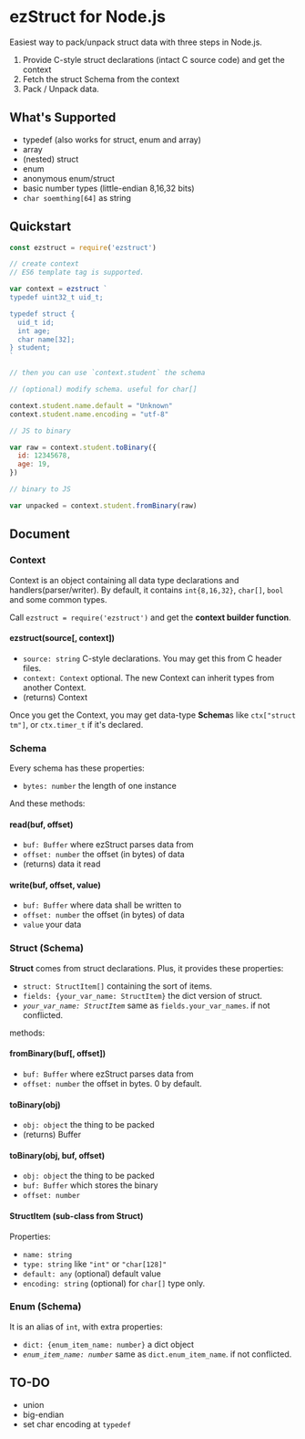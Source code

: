 # ezStruct for Node.js

Easiest way to pack/unpack struct data with three steps in Node.js.

1. Provide C-style struct declarations (intact C source code) and get the context
2. Fetch the struct Schema from the context
3. Pack / Unpack data.

## What's Supported

- typedef (also works for struct, enum and array)
- array
- (nested) struct
- enum
- anonymous enum/struct
- basic number types (little-endian 8,16,32 bits)
- `char soemthing[64]` as string

## Quickstart

```js
const ezstruct = require('ezstruct')

// create context
// ES6 template tag is supported.

var context = ezstruct `
typedef uint32_t uid_t;

typedef struct {
  uid_t id;
  int age;
  char name[32];
} student;
`

// then you can use `context.student` the schema

// (optional) modify schema. useful for char[]

context.student.name.default = "Unknown"
context.student.name.encoding = "utf-8"

// JS to binary

var raw = context.student.toBinary({
  id: 12345678,
  age: 19,
})

// binary to JS

var unpacked = context.student.fromBinary(raw)
```

## Document

### Context

Context is an object containing all data type declarations and handlers(parser/writer).
By default, it contains `int{8,16,32}`, `char[]`, `bool` and some common types.

Call `ezstruct = require('ezstruct')` and get the **context builder function**.

#### ezstruct(source[, context])

- `source: string` C-style declarations. You may get this from C header files.
- `context: Context` optional. The new Context can inherit types from another Context.
- (returns) Context

Once you get the Context, you may get data-type **Schema**s like `ctx["struct tm"]`,
or `ctx.timer_t` if it's declared.

### Schema

Every schema has these properties:

- `bytes: number` the length of one instance

And these methods:

#### read(buf, offset)

- `buf: Buffer` where ezStruct parses data from
- `offset: number` the offset (in bytes) of data
- (returns) data it read

#### write(buf, offset, value)

- `buf: Buffer` where data shall be written to
- `offset: number` the offset (in bytes) of data
- `value` your data

### Struct (Schema)

**Struct** comes from struct declarations. Plus, it provides these properties:

- `struct: StructItem[]` containing the sort of items.
- `fields: {your_var_name: StructItem}` the dict version of struct.
- *`your_var_name: StructItem`* same as `fields.your_var_names`. if not conflicted.

methods:

#### fromBinary(buf[, offset])

- `buf: Buffer` where ezStruct parses data from
- `offset: number` the offset in bytes. 0 by default.

#### toBinary(obj)

- `obj: object` the thing to be packed
- (returns) Buffer

#### toBinary(obj, buf, offset)

- `obj: object` the thing to be packed
- `buf: Buffer` which stores the binary
- `offset: number`

#### StructItem (sub-class from Struct)

Properties:

- `name: string`
- `type: string` like `"int"` or `"char[128]"`
- `default: any` (optional) default value
- `encoding: string` (optional) for `char[]` type only.

### Enum (Schema)

It is an alias of `int`, with extra properties:

- `dict: {enum_item_name: number}` a dict object
- *`enum_item_name: number`* same as `dict.enum_item_name`. if not conflicted.

## TO-DO

- union
- big-endian
- set char encoding at `typedef`
